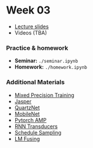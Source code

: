 # Week 03

* [Lecture slides](https://docs.google.com/presentation/d/18eIZ5XGiSuRG1P26jTsmV7M5bd656EPakYvHUh8fS5c/edit?usp=sharing)
* Videos (TBA)

### Practice & homework
* __Seminar:__ `./seminar.ipynb`
* __Homework:__ `./homework.ipynb`

### Additional Materials
* [Mixed Precision Training](https://arxiv.org/pdf/1710.03740.pdf)
* [Jasper](https://arxiv.org/pdf/1904.03288.pdf)
* [QuartzNet](https://arxiv.org/pdf/1910.10261.pdf)
* [MobileNet](https://arxiv.org/pdf/1704.04861.pdf)
* [Pytorch AMP](https://pytorch.org/docs/stable/notes/amp_examples.html)
* [RNN Transducers](https://arxiv.org/abs/1211.3711)
* [Schedule Sampling](https://arxiv.org/abs/1506.03099)
* [LM Fusing](https://arxiv.org/abs/1807.10857)

